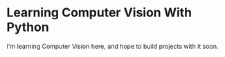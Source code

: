 <h1> Learning Computer Vision With Python </h1>

<p>I'm learning Computer Vision here, and hope to build projects with it soon.</p>
